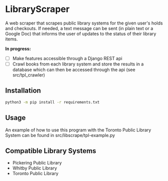 # LibraryScraper

A web scraper that scrapes public library systems for the given user's holds and checkouts. If needed, a text message can be sent (in plain text or a Google Doc) that informs the user of updates to the status of their library items.

**In progress:**
- [ ] Make features accessible through a Django REST api
- [ ] Crawl books from each library system and store the results in a database which can then be accessed through the api (see src/tpl_crawler)

## Installation

```bash
python3 -m pip install -r requirements.txt
```

## Usage

An example of how to use this program with the Toronto Public Library System can be found in src/libscrape/tpl-example.py

## Compatible Library Systems

* Pickering Public Library
* Whitby Public Library
* Toronto Public Library 

